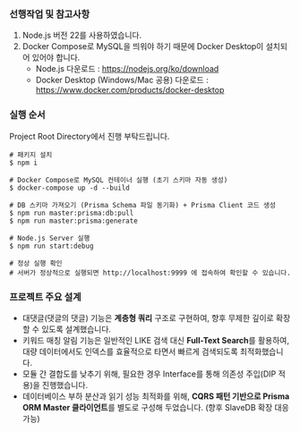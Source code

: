 ### 선행작업 및 참고사항
1. Node.js 버전 22를 사용하였습니다.
2. Docker Compose로 MySQL을 띄워야 하기 때문에 Docker Desktop이 설치되어 있어야 합니다.
   - Node.js 다운로드 : https://nodejs.org/ko/download
   - Docker Desktop (Windows/Mac 공용) 다운로드 : https://www.docker.com/products/docker-desktop

### 실행 순서
Project Root Directory에서 진행 부탁드립니다.
~~~
# 패키지 설치
$ npm i

# Docker Compose로 MySQL 컨테이너 실행 (초기 스키마 자동 생성)
$ docker-compose up -d --build

# DB 스키마 가져오기 (Prisma Schema 파일 동기화) + Prisma Client 코드 생성
$ npm run master:prisma:db:pull
$ npm run master:prisma:generate

# Node.js Server 실행
$ npm run start:debug

# 정상 실행 확인
# 서버가 정상적으로 실행되면 http://localhost:9999 에 접속하여 확인할 수 있습니다.
~~~

### 프로젝트 주요 설계
- 대댓글(댓글의 댓글) 기능은 **계층형 쿼리** 구조로 구현하여, 향후 무제한 깊이로 확장할 수 있도록 설계했습니다.
- 키워드 매칭 알림 기능은 일반적인 LIKE 검색 대신 **Full-Text Search**를 활용하여, 대량 데이터에서도 인덱스를 효율적으로 타면서 빠르게 검색되도록 최적화했습니다.
- 모듈 간 결합도를 낮추기 위해, 필요한 경우 Interface를 통해 의존성 주입(DIP 적용)을 진행했습니다.
- 데이터베이스 부하 분산과 읽기 성능 최적화를 위해, **CQRS 패턴 기반으로 Prisma ORM Master 클라이언트**를 별도로 구성해 두었습니다. (향후 SlaveDB 확장 대응가능)
